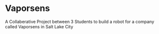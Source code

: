 Vaporsens
=========
A Collaberative Project between 3 Students to build a robot for a company called Vaporsens in Salt Lake City
